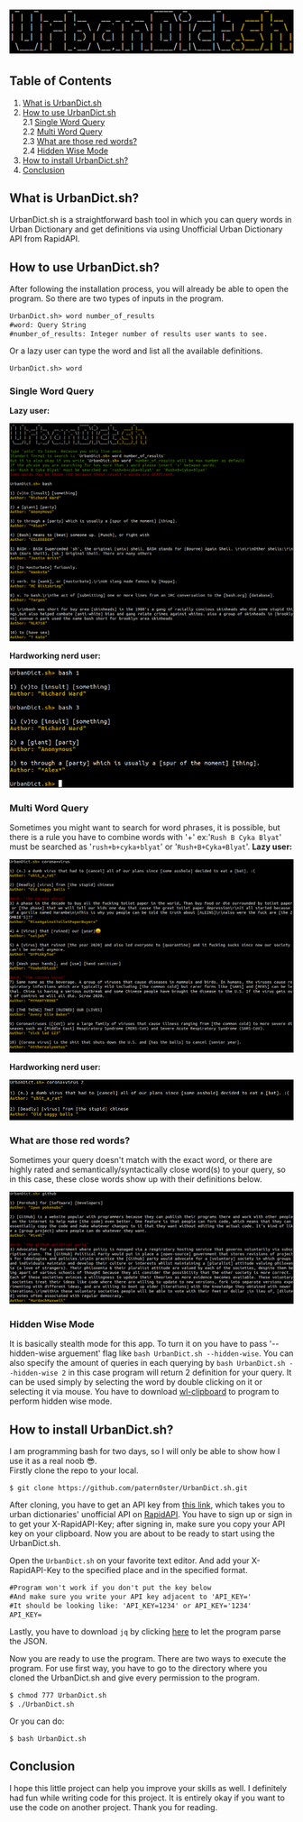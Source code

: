 # ![UrbanDict.sh](img/UrbanDictsh.png)
## Table of Contents
1. [What is UrbanDict.sh](#what-is-urbandictsh)  
2. [How to use UrbanDict.sh](#how-to-use-urbandictsh)  
    2.1 [Single Word Query](#single-word-query)  
    2.2 [Multi Word Query](#multi-word-query)  
    2.3 [What are those red words?](#what-are-those-red-words)  
    2.4 [Hidden Wise Mode](#hidden-wise-mode)  
3. [How to install UrbanDict.sh?](#how-to-install-urbandictsh)  
4. [Conclusion](#conclusion)
## What is UrbanDict.sh?
UrbanDict.sh is a straightforward bash tool in which you can query words in Urban Dictionary and get definitions via using Unofficial Urban Dictionary API from RapidAPI.

## How to use UrbanDict.sh?
After following the installation process, you will already be able to open the program. So there are two types of inputs in the program. 
```shell
UrbanDict.sh> word number_of_results
#word: Query String
#number_of_results: Integer number of results user wants to see.
```
Or a lazy user can type the word and list all the available definitions.
```shell
UrbanDict.sh> word
```

### Single Word Query
**Lazy user:**  

![example1](img/example1.png)  

**Hardworking nerd user:**  

![example2](img/example2.png)  
### Multi Word Query
Sometimes you might want to search for word phrases, it is possible, but there is a rule you have to combine words with '+' ex:'``Rush B Cyka Blyat``' must be searched as '``rush+b+cyka+blyat``' or '``Rush+B+Cyka+Blyat``'.
**Lazy user:**  

![example_multi1](img/multi-ex1.png)

**Hardworking nerd user:**  

![example_multi2](img/multi-ex2.png)

### What are those red words?
Sometimes your query doesn't match with the exact word, or there are highly rated and semantically/syntactically close word(s) to your query, so in this case, these close words show up with their definitions below.   

![example_red](img/red-text.png)
  
### Hidden Wise Mode
It is basically stealth mode for this app. To turn it on you have to pass '--hidden-wise arguement' flag like ``bash UrbanDict.sh --hidden-wise``. You can also specify the amount of queries in each querying by ``bash UrbanDict.sh --hidden-wise 2`` in this case program will return 2 definition for your query. It can be used simply by selecting the word by double clicking on it or selecting it via mouse. You have to download [wl-clipboard](https://github.com/bugaevc/wl-clipboard.git) to program to perform hidden wise mode.

## How to install UrbanDict.sh?
I am programming bash for two days, so I will only be able to show how I use it as a real noob 😎.  
Firstly clone the repo to your local.
```git
$ git clone https://github.com/patern0ster/UrbanDict.sh.git
```

After cloning, you have to get an API key from [this link](https://rapidapi.com/community/api/urban-dictionary), which takes you to urban dictionaries' unofficial API on [RapidAPI](https://rapidapi.com). You have to sign up or sign in to get your X-RapidAPI-Key; after signing in, make sure you copy your API key on your clipboard. Now you are about to be ready to start using the UrbanDict.sh.  

Open the ``UrbanDict.sh`` on your favorite text editor. And add your X-RapidAPI-Key to the specified place and in the specified format.
```shell
#Program won't work if you don't put the key below
#And make sure you write your API key adjacent to 'API_KEY=' 
#It should be looking like: 'API_KEY=1234' or API_KEY='1234'
API_KEY=

```
Lastly, you have to download ``jq`` by clicking [here](https://stedolan.github.io/jq/download/) to let the program parse the JSON.  

Now you are ready to use the program. There are two ways to execute the program. For use first way, you have to go to the directory where you cloned the UrbanDict.sh and give every permission to the program.  
```shell
$ chmod 777 UrbanDict.sh
$ ./UrbanDict.sh
```

Or you can do:

```shell
$ bash UrbanDict.sh
```
## Conclusion
I hope this little project can help you improve your skills as well. I definitely had fun while writing code for this project. It is entirely okay if you want to use the code on another project. Thank you for reading.
